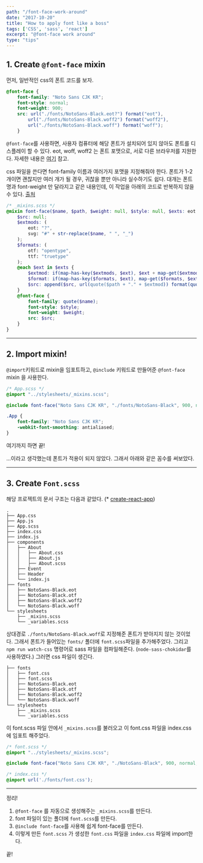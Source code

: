 ```yaml
---
path: "/font-face-work-around"
date: "2017-10-20"
title: "How to apply font like a boss"
tags: ['CSS', 'sass', 'react']
excerpt: "@font-face work around"
type: "tips"
---
```


## 1. Create `@font-face` mixin

먼저, 일반적인 css의 폰트 코드를 보자.

```css
@font-face {
    font-family: "Noto Sans CJK KR";
    font-style: normal;
    font-weight: 900;
    src: url("./fonts/NotoSans-Black.eot?") format("eot"),
        url("./fonts/NotoSans-Black.woff2") format("woff2"),
        url("./fonts/NotoSans-Black.woff") format("woff");
    }
```

`@font-face`를 사용하면, 사용자 컴퓨터에 해당 폰트가 설치되어 있지 않아도 폰트를 디스플레이 할 수 있다. eot, woff, woff2 는 폰트 포맷으로, 서로 다른 브라우저를 지원한다. 자세한 내용은 [여기](https://css-tricks.com/snippets/css/using-font-face/) 참고.

css 파일을 쓴다면 font-family 이름과 여러가지 포맷을 지정해줘야 한다. 폰트가 1-2개이면 괜찮지만 여러 개가 될 경우, 귀찮을 뿐만 아니라 실수하기도 쉽다. 대개는 폰트명과 font-weight 만 달라지고 같은 내용인데, 이 작업을 아래의 코드로 반복하지 않을 수 있다. [출처](https://gist.github.com/jonathantneal/d0460e5c2d5d7f9bc5e6)

```scss
/* _mixins.scss */
@mixin font-face($name, $path, $weight: null, $style: null, $exts: eot woff2 woff ttf svg) {
	$src: null;
	$extmods: (
		eot: "?",
		svg: "#" + str-replace($name, " ", "_")
	);
	$formats: (
		otf: "opentype",
		ttf: "truetype"
	);
	@each $ext in $exts {
		$extmod: if(map-has-key($extmods, $ext), $ext + map-get($extmods, $ext), $ext);
		$format: if(map-has-key($formats, $ext), map-get($formats, $ext), $ext);
		$src: append($src, url(quote($path + "." + $extmod)) format(quote($format)), comma);
	}
	@font-face {
		font-family: quote($name);
		font-style: $style;
		font-weight: $weight;
		src: $src;
	}
}
```

---

## 2. Import mixin!

`@import`키워드로 mixin을 임포트하고, `@include` 키워드로 만들어준 `@font-face` mixin 을 사용한다.

```scss
/* App.scss */
@import "../stylesheets/_mixins.scss";

@include font-face("Noto Sans CJK KR", "./fonts/NotoSans-Black", 900, normal, eot woff2 woff);

.App {
    font-family: "Noto Sans CJK KR";
    -webkit-font-smoothing: antialiased;
}
```

여기까지 하면 끝!

...이라고 생각했는데 폰트가 적용이 되지 않았다. 그래서 아래와 같은 꼼수를 써보았다.

---

## 3. Create `Font.scss`

해당 프로젝트의 문서 구조는 다음과 같았다. (* [create-react-app](https://github.com/facebookincubator/create-react-app))

```
.
├── App.css
├── App.js
├── App.scss
├── index.css
├── index.js
├── components
│   ├── About
│   │   ├── About.css
│   │   ├── About.js
│   │   ├── About.scss
│   ├── Event
│   ├── Header
│   └── index.js
├── fonts
│   ├── NotoSans-Black.eot
│   ├── NotoSans-Black.otf
│   ├── NotoSans-Black.woff2
│   └── NotoSans-Black.woff
└── stylesheets
    ├── _mixins.scss
    └── _variables.scss
```

상대경로 `./fonts/NotoSans-Black.woff`로 지정해준 폰트가 받아지지 않는 것이었다. 그래서 폰트가 들어있는 `fonts/` 폴더에 `font.scss`파일을 추가해주었다. 그리고 `npm run watch-css` 명령어로 sass 파일을 컴파일해준다. (`node-sass-chokidar`를 사용하였다.) 그러면 css 파일이 생긴다. 

```
├── fonts
│   ├── font.css
│   ├── font.scss
│   ├── NotoSans-Black.eot
│   ├── NotoSans-Black.otf
│   ├── NotoSans-Black.woff2
│   └── NotoSans-Black.woff
└── stylesheets
    ├── _mixins.scss
    └── _variables.scss
```

이 font.scss 파일 안에서 `_mixins.scss`를 불러오고 이 font.css 파일을 index.css 에 임포트 해주었다.

```scss
/* font.scss */
@import "../stylesheets/_mixins.scss";

@include font-face("Noto Sans CJK KR", "./NotoSans-Black", 900, normal, eot woff2 woff);
```

```css
/* index.css */
@import url('./fonts/font.css');
```

---

정리!

1. `@font-face` 를 자동으로 생성해주는 `_mixins.scss`를 만든다.
2. font 파일이 있는 폴더에 `font.scss`를 만든다.
3. `@include font-face`를 사용해 쉽게 font-face를 만든다.
4. 이렇게 만든 `font.scss` 가 생성한 `font.css` 파일을 `index.css` 파일에 import한다.

끝!
